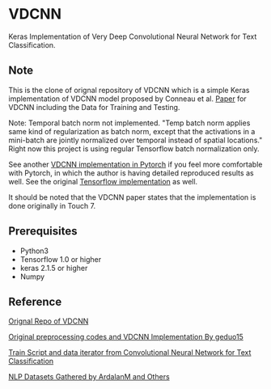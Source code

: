 # VDCNN
Keras Implementation of Very Deep Convolutional Neural Network for Text Classification.

## Note
This is the clone of orignal repository of VDCNN which is a simple Keras implementation of VDCNN model proposed by Conneau et al. [Paper](https://arxiv.org/abs/1606.01781) for VDCNN including the Data for Training and Testing.

Note: Temporal batch norm not implemented. "Temp batch norm applies same kind of regularization as batch norm, except that the activations in a mini-batch are jointly normalized over temporal instead of spatial locations." Right now this project is using regular Tensorflow batch normalization only.

See another [VDCNN implementation in Pytorch](https://github.com/ArdalanM/nlp-benchmarks) if you feel more comfortable with Pytorch, in which the author is having detailed reproduced results as well. See the original [Tensorflow implementation](https://github.com/zonetrooper32/VDCNN/tree/tensorflow_version) as well.

It should be noted that the VDCNN paper states that the implementation is done originally in Touch 7.

## Prerequisites

 - Python3
 - Tensorflow 1.0 or higher
 - keras 2.1.5 or higher
 - Numpy


## Reference
[Orignal Repo of VDCNN](https://github.com/zonetrooper32/VDCNN)

[Original preprocessing codes and VDCNN Implementation By geduo15](https://github.com/geduo15/Very-Deep-Convolutional-Networks-for-Natural-Language-Processing-in-tensorflow)

[Train Script and data iterator from Convolutional Neural Network for Text Classification](https://github.com/dennybritz/cnn-text-classification-tf)

[NLP Datasets Gathered by ArdalanM and Others](https://github.com/ArdalanM/nlp-benchmarks)
